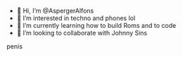 - 👋 Hi, I’m @AspergerAlfons
- 👀 I’m interested in techno and phones lol
- 🌱 I’m currently learning how to build Roms and to code
- 💞️ I’m looking to collaborate with Johnny Sins





penis
